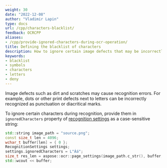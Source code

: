 ```yaml
---
weight: 30
date: "2022-12-08"
author: "Vladimir Lapin"
type: docs
url: /cpp/characters-blacklist/
feedback: OCRCPP
aliases:
- /cpp/provide-ignored-characters-during-ocr-operation/
title: Defining the blacklist of characters
description: How to ignore certain image defects that may be incorrectly recognized as characters.
keywords:
- blacklist
- symbols
- characters
- letters
- deny
---
```


Image defects such as dirt and scratches may cause recognition errors. For example, dots or other print defects next to letters can be incorrectly recognized as punctuation or diacritical marks.

To ignore certain characters during recognition, provide them in `ignoredCharacters` property of [recognition settings](https://reference.aspose.com/ocr/cpp/struct/recognition_settings) as a case-sensitive string:

```cpp
std::string image_path = "source.png";
const size_t len = 4096;
wchar_t buffer[len] = { 0 };
RecognitionSettings settings;
settings.ignoredCharacters = L"Áá";
size_t res_len = aspose::ocr::page_settings(image_path.c_str(), buffer, len, settings);
std::wcout << buffer;
```
